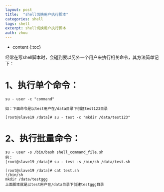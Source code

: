 ```yaml
---
layout: post
title:  "shell切换用户执行脚本"
categories: shell
tags: shell
excerpt: shell切换用户执行脚本
auth: zhou
---
```


* content
{:toc}


经常在写shell脚本时，会碰到要以另外一个用户来执行相关命令，其方法简单记下：

 

# 1、执行单个命令：

```shell
su - user -c "command"

如：下面命令是以test用户在/data目录下创建test123目录

[root@slave19 /data]# su - test -c "mkdir /data/test123" 
```



 

# 2、执行批量命令：

```shell
su - user -s /bin/bash shell_command_file.sh
例：
[root@slave19 /data]# su - test -s /bin/sh /data/test.sh  

[root@slave19 /data]# cat test.sh 
!/bin/sh
mkdir /data/testggg
上面脚本就是以test用户在/data目录下创建testggg目录
```

